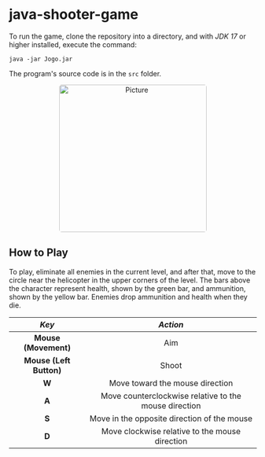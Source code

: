 
# java-shooter-game

To run the game, clone the repository into a directory, and with *JDK 17* or higher installed, execute the command:

```
java -jar Jogo.jar
```

The program's source code is in the `src` folder.

<div align = "center">
        <img src="img/gameplay.gif" 
                alt="Picture" 
                width="auto" 
                height="300" 
                style="border-radius: 5px"
                style="display: block; margin: 0 auto" />
</div>

## How to Play

To play, eliminate all enemies in the current level, and after that, move to the circle near the helicopter in the upper corners of the level. The bars above the character represent health, shown by the green bar, and ammunition, shown by the yellow bar. Enemies drop ammunition and health when they die.

|         **_Key_**          |                       **_Action_**                     |
|:--------------------------:|:------------------------------------------------------:|
|    **Mouse (Movement)**    |                          Aim                           |
| **Mouse (Left Button)**    |                        Shoot                           |
|            **W**           |            Move toward the mouse direction             |
|            **A**           |  Move counterclockwise relative to the mouse direction |
|            **S**           |        Move in the opposite direction of the mouse     |
|            **D**           |  Move clockwise relative to the mouse direction        |
